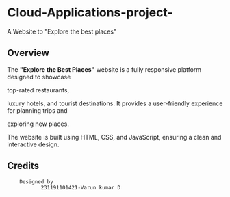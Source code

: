 # Cloud-Applications-project-
A Website to "Explore the best places"
## Overview

The **"Explore the Best Places"** website is a fully responsive platform designed to showcase

top-rated restaurants,

luxury hotels, and tourist destinations. It provides a user-friendly experience for planning trips and

exploring new places.

The website is built using HTML, CSS, and JavaScript, ensuring a clean and interactive design.
## Credits
        Designed by
               231191101421-Varun kumar D
